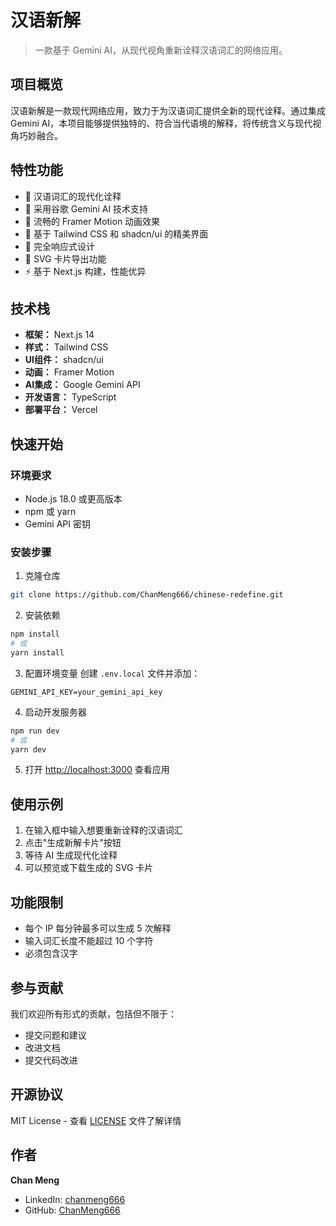 # 汉语新解

> 一款基于 Gemini AI，从现代视角重新诠释汉语词汇的网络应用。

## 项目概览
汉语新解是一款现代网络应用，致力于为汉语词汇提供全新的现代诠释。通过集成 Gemini AI，本项目能够提供独特的、符合当代语境的解释，将传统含义与现代视角巧妙融合。

## 特性功能
- 🎯 汉语词汇的现代化诠释
- 🤖 采用谷歌 Gemini AI 技术支持
- 💫 流畅的 Framer Motion 动画效果
- 🎨 基于 Tailwind CSS 和 shadcn/ui 的精美界面
- 📱 完全响应式设计
- 💾 SVG 卡片导出功能
- ⚡ 基于 Next.js 构建，性能优异

## 技术栈
- **框架：** Next.js 14
- **样式：** Tailwind CSS
- **UI组件：** shadcn/ui
- **动画：** Framer Motion
- **AI集成：** Google Gemini API
- **开发语言：** TypeScript
- **部署平台：** Vercel

## 快速开始

### 环境要求
- Node.js 18.0 或更高版本
- npm 或 yarn
- Gemini API 密钥

### 安装步骤
1. 克隆仓库
```bash
git clone https://github.com/ChanMeng666/chinese-redefine.git
```

2. 安装依赖
```bash
npm install
# 或
yarn install
```

3. 配置环境变量
创建 `.env.local` 文件并添加：
```
GEMINI_API_KEY=your_gemini_api_key
```

4. 启动开发服务器
```bash
npm run dev
# 或
yarn dev
```

5. 打开 [http://localhost:3000](http://localhost:3000) 查看应用

## 使用示例
1. 在输入框中输入想要重新诠释的汉语词汇
2. 点击"生成新解卡片"按钮
3. 等待 AI 生成现代化诠释
4. 可以预览或下载生成的 SVG 卡片

## 功能限制
- 每个 IP 每分钟最多可以生成 5 次解释
- 输入词汇长度不能超过 10 个字符
- 必须包含汉字

## 参与贡献
我们欢迎所有形式的贡献，包括但不限于：
- 提交问题和建议
- 改进文档
- 提交代码改进

## 开源协议
MIT License - 查看 [LICENSE](LICENSE) 文件了解详情

## 作者

**Chan Meng**
- LinkedIn: [chanmeng666](https://www.linkedin.com/in/chanmeng666/)
- GitHub: [ChanMeng666](https://github.com/ChanMeng666)